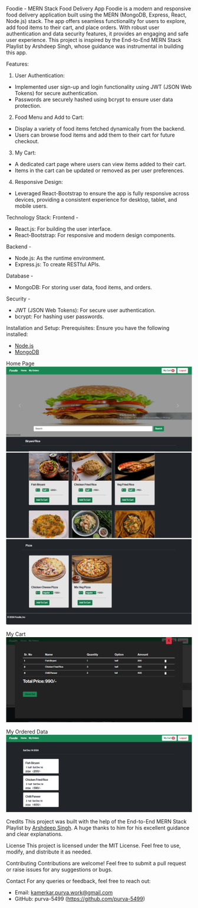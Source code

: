 Foodie - MERN Stack Food Delivery App
Foodie is a modern and responsive food delivery application built using the MERN (MongoDB, Express, React, Node.js) stack. The app offers seamless functionality for users to explore, add food items to their cart, and place orders. With robust user authentication and data security features, it provides an engaging and safe user experience.
This project is inspired by the End-to-End MERN Stack Playlist by Arshdeep Singh, whose guidance was instrumental in building this app.


 Features:
 1. User Authentication:
- Implemented user sign-up and login functionality using JWT (JSON Web Tokens) for secure authentication.
- Passwords are securely hashed using bcrypt to ensure user data protection.
 2. Food Menu and Add to Cart:
- Display a variety of food items fetched dynamically from the backend.
- Users can browse food items and add them to their cart for future checkout.
 3. My Cart:
- A dedicated cart page where users can view items added to their cart.
- Items in the cart can be updated or removed as per user preferences.
 4. Responsive Design:
- Leveraged React-Bootstrap to ensure the app is fully responsive across devices, providing a consistent experience for desktop, tablet, and mobile users.


 Technology Stack:
 Frontend -
- React.js: For building the user interface.
- React-Bootstrap: For responsive and modern design components.

 Backend - 
- Node.js: As the runtime environment.
- Express.js: To create RESTful APIs.

 Database - 
- MongoDB: For storing user data, food items, and orders.

 Security - 
- JWT (JSON Web Tokens): For secure user authentication.
- bcrypt: For hashing user passwords.


 Installation and Setup:
 Prerequisites:
Ensure you have the following installed:
- [Node.js](https://nodejs.org/)
- [MongoDB](https://www.mongodb.com/)



 Home Page
![image alt](https://github.com/purva-5499/FoodDelivery-MERN/blob/master/App%20Images/Home_Page1.png?raw=true)
![image alt](https://github.com/purva-5499/FoodDelivery-MERN/blob/master/App%20Images/Home_Page2.png?raw=true)
![image alt](https://github.com/purva-5499/FoodDelivery-MERN/blob/master/App%20Images/Home_Page3.png?raw=true)



 My Cart
![image alt](https://github.com/purva-5499/FoodDelivery-MERN/blob/master/App%20Images/MyCart.png?raw=true)



My Ordered Data 
![image alt](https://github.com/purva-5499/FoodDelivery-MERN/blob/master/App%20Images/MyOrder.png?raw=true)


 Credits
This project was built with the help of the End-to-End MERN Stack Playlist by [Arshdeep Singh](https://www.youtube.com/channel/UCNYhCd8Pv69M2NlJndkFzbg). A huge thanks to him for his excellent guidance and clear explanations.


 License
This project is licensed under the MIT License. Feel free to use, modify, and distribute it as needed.


 Contributing
Contributions are welcome! Feel free to submit a pull request or raise issues for any suggestions or bugs.


 Contact
For any queries or feedback, feel free to reach out:
- Email: kamerkar.purva.work@gmail.com
- GitHub: purva-5499 (https://github.com/purva-5499)
